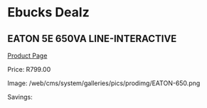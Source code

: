 
# Ebucks Dealz
## EATON 5E 650VA LINE-INTERACTIVE
[Product Page](https://www.ebucks.com/web/shop/productSelected.do?prodId=1222224451&catId=714948688)

Price: R799.00

Image: /web/cms/system/galleries/pics/prodimg/EATON-650.png

Savings: 


	